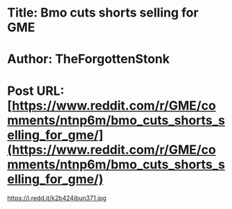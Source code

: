 # Title: Bmo cuts shorts selling for GME
# Author: TheForgottenStonk
# Post URL: [https://www.reddit.com/r/GME/comments/ntnp6m/bmo_cuts_shorts_selling_for_gme/](https://www.reddit.com/r/GME/comments/ntnp6m/bmo_cuts_shorts_selling_for_gme/)


https://i.redd.it/k2b424ibun371.jpg
